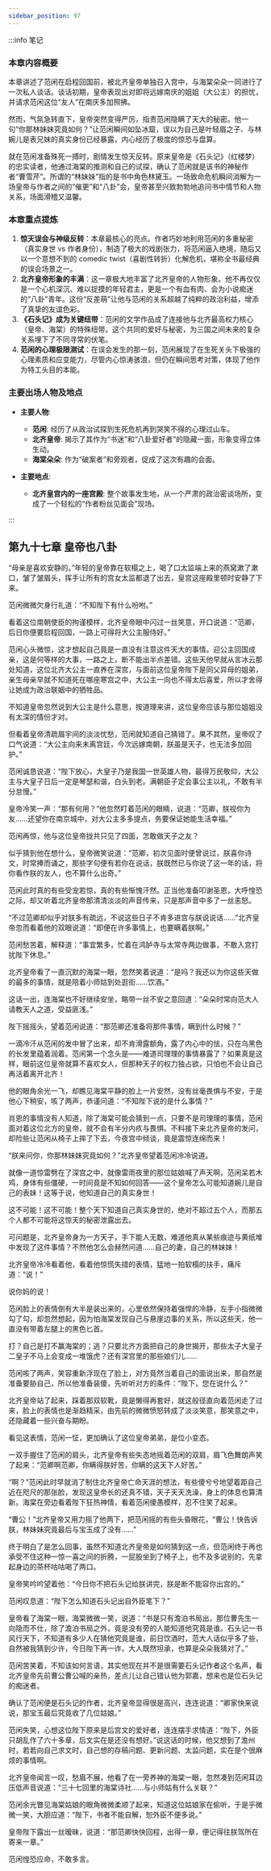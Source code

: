 ```yaml
---
sidebar_position: 97
---
```


:::info 笔记

### 本章内容概要

本章讲述了范闲在启程回国前，被北齐皇帝单独召入宫中，与海棠朵朵一同进行了一次私人谈话。谈话初期，皇帝表现出对即将远嫁南庆的姐姐（大公主）的担忧，并请求范闲这位“友人”在南庆多加照拂。

然而，气氛急转直下，皇帝突然变得严厉，指责范闲隐瞒了天大的秘密。他一句“你那林妹妹究竟如何？”让范闲瞬间如坠冰窟，误以为自己是叶轻眉之子、与林婉儿是表兄妹的真实身份已经暴露，内心经历了极度的惊恐与盘算。

就在范闲准备殊死一搏时，剧情发生惊天反转。原来皇帝是《石头记》（红楼梦）的忠实读者，他通过海棠的推测和自己的试探，确认了范闲就是该书的神秘作者“曹雪芹”。所谓的“林妹妹”指的是书中角色林黛玉。一场致命危机瞬间消解为一场皇帝与作者之间的“催更”和“八卦”会，皇帝甚至兴致勃勃地追问书中情节和人物关系，场面滑稽又温馨。

### 本章重点提炼

1.  **惊天误会与神级反转**：本章最核心的亮点。作者巧妙地利用范闲的多重秘密（真实身世 vs 作者身份），制造了极大的戏剧张力，将范闲逼入绝境，随后又以一个意想不到的 comedic twist（喜剧性转折）化解危机，堪称全书最经典的误会场景之一。
2.  **北齐皇帝形象的丰满**：这一章极大地丰富了北齐皇帝的人物形象。他不再仅仅是一个心机深沉、难以捉摸的年轻君主，更是一个有血有肉、会为小说痴迷的“八卦”青年。这份“反差萌”让他与范闲的关系超越了纯粹的政治利益，增添了真挚的友谊色彩。
3.  **《石头记》成为关键纽带**：范闲的文学作品成了连接他与北齐最高权力核心（皇帝、海棠）的特殊纽带。这个共同的爱好与秘密，为三国之间未来的复杂关系埋下了不同寻常的伏笔。
4.  **范闲的心理极限测试**：在误会发生的那一刻，范闲展现了在生死关头下极强的心理素质和应变能力，尽管内心惊涛骇浪，但仍在瞬间思考对策，体现了他作为特工头目的本能。

### 主要出场人物及地点

*   **主要人物**:
    *   **范闲**: 经历了从政治试探到生死危机再到哭笑不得的心理过山车。
    *   **北齐皇帝**: 揭示了其作为“书迷”和“八卦爱好者”的隐藏一面，形象变得立体生动。
    *   **海棠朵朵**: 作为“破案者”和旁观者，促成了这次有趣的会面。

*   **主要地点**:
    *   **北齐皇宫内的一座宫殿**: 整个故事发生地，从一个严肃的政治密谈场所，变成了一个轻松的“作者粉丝见面会”现场。

:::

## 第九十七章 **皇帝也八卦**

“母亲是喜欢安静的。”年轻的皇帝靠在软榻之上，喝了口太监端上来的燕窝漱了漱口，皱了皱眉头，挥手让所有的宫女太监都退了出去，皇宫这座殿里顿时安静了下来。

范闲微微欠身行礼道：“不知陛下有什么吩咐。”

看着这位南朝使臣的拘谨模样，北齐皇帝眼中闪过一丝笑意，开口说道：“范卿，后日你便要启程回国，一路上可得将大公主服侍好。”

范闲心头微惊，这才想起自己竟是一直没有注意这件天大的事情。迎公主回国成亲，这是何等样的大事，一路之上，断不能出半点差错。这些天他早就从言冰云那处知道，这位北齐大公主一直养在深宫，与面前这位皇帝陛下是同父异母的姐弟，亲生母亲早就不知道死在哪座寒宫之中，大公主一向也不得太后喜爱，所以才舍得让她成为政治联姻中的牺牲品。

不知道皇帝忽然说到大公主是什么意思，按道理来讲，这位皇帝应该与那位姐姐没有太深的情份才对。

但看着皇帝清疏眉宇间的淡淡忧愁，范闲就知道自己猜错了。果不其然，皇帝叹了口气说道：“大公主向来未离宫廷，今次远嫁南朝，朕虽是天子，也无法多加回护。”

范闲诚恳说道：“陛下放心，大皇子乃是我国一世英雄人物，最得万民敬仰，大公主与大皇子日后一定是琴瑟和谐，白头到老。满朝臣子定会事公主以礼，不敢有半分怠慢。”

皇帝冷笑一声：“那有何用？”他忽然盯着范闲的眼睛，说道：“范卿，朕视你为友……还望你在南京城中，对大公主多多提点，务要保证她能生活幸福。”

范闲再惊，他与这位皇帝拢共只见了四面，怎敢做天子之友？

似乎猜到他在想什么，皇帝微笑说道：“范卿，初次见面时便曾说过，朕喜你诗文，时常捧而诵之，那些字句便有若你在说话，朕既然已与你说了这一年的话，将你看作朕的友人，也不算什么出奇。”

范闲此时真的有些受宠若惊，真的有些惭愧汗然。正当他准备叩谢圣恩，大呼惶恐之际，却又听着北齐皇帝那清清淡淡的声音传来，只是那声音中多了一丝恚怒。

“不过范卿却似乎对朕多有疏远，不说这些日子不肯多进宫与朕说说话……”北齐皇帝忽而看着他的双眼说道：“即便在许多事情上，也要瞒着朕啊。”

范闲愁苦着，解释道：“事宜繁多，忙着在鸿胪寺与太常寺两边做事，不敢入宫打扰陛下休息。”

北齐皇帝看了一直沉默的海棠一眼，忽然笑着说道：“是吗？我还以为你这些天做的最多的事情，就是陪着小师姑到处逛街……饮酒。”

这话一出，连海棠也不好继续安坐，略带一丝不安之意回道：“朵朵时常向范大人请教天人之道，受益匪浅。”

陛下摇摇头，望着范闲说道：“那范卿还准备将那件事情，瞒到什么时候？”

一滴冷汗从范闲的发中冒了出来，却不肯滑露额角，露了内心中的怯，只在乌黑色的长发里蕴着润着。范闲第一个念头是——难道司理理的事情暴露了？如果真是这样，眼前这位皇帝就算不喜欢女人，但那种天子的权力独占欲，只怕也不会让自己再活着离开北齐！

他的眼角余光一飞，却瞧见海棠平静的脸上一片安然，没有丝毫畏惧与不安，于是他心下稍安，咳了两声，恭谨问道：“不知陛下说的是什么事情？”

肖恩的事情没有人知道，除了海棠可能会猜到一点，只要不是司理理的事情，范闲面对着这位北方的皇帝，就不会有半分内疚与畏惧。不料接下来北齐皇帝的发问，却险些让范闲从椅子上摔了下去，今夜宫中倾谈，竟是震惊连绵而来！

“朕来问你，你那林妹妹究竟如何？”北齐皇帝望着范闲冷冷说道。

就像一道惊雷劈在了深宫之中，就像雷雨夜里的那位姑娘喊了声天啊，范闲呆若木鸡，身体有些僵硬，一时间竟是不知如何回答——这个皇帝怎么可能知道婉儿是自己的表妹！这等于说，他知道自己的真实身世！

这不可能！这不可能！整个天下知道自己真实身世的，绝对不超过五个人，而那五个人都不可能将这惊天的秘密泄露出去。

可问题是，北齐皇帝身为一方天子，手下能人无数，难道他真从某些痕迹与黄纸堆中发现了这件事情？不然他怎么会赫然问道……自己的妻，自己的林妹妹！

北齐皇帝冷冷看着他，看着他惊慌失措的表情，猛地一拍软榻的扶手，痛斥道：“说！”

说你妈的说！

范闲脸上的表情倒有大半是装出来的，心里依然保持着强悍的冷静，左手小指微微勾了勾，却忽然想起，因为怕海棠发现自己与悬崖边事的关系，所以这些天，他一直没有带着左腿上的黑色匕首。

打？自己是打不赢海棠的；逃？只要北齐方面把自己的身世揭开，那些太子大皇子二皇子不马上会变成一堆饿虎？还有深宫里的那些娘们儿……

范闲咳了两声，笑容重新浮现在了脸上，对方竟然当着自己的面说出来，那自然是准备要胁自己，所以他准备装傻，先听听对方的条件：“陛下，您在说什么？”

北齐皇帝站了起来，踩着那双软靴，竟是懒得再套好，就这般径直向着范闲走了过来，脸上的表情也是渐趋精采，由先前的微微愤怒转成了淡淡笑意，那笑意之中，还隐藏着一些兴奋与期盼。

看见这表情，范闲一怔，更加确认了这位皇帝弟弟，是位小变态。

一双手握住了范闲的肩头，北齐皇帝有些失态地摇着范闲的双肩，眉飞色舞朗声笑了起来：“范卿啊范卿，你瞒得朕好苦，你瞒的这天下人好苦。”

“啊？”范闲此时早就消了制住北齐皇帝亡命天涯的想法，有些傻兮兮地望着距自己近在咫尺的那张脸，发现这皇帝长的还真不错，天子天天洗澡，身上的体息也算清新。海棠在旁边看着陛下狂热神情，看着范闲傻愚模样，忍不住笑了起来。

“曹公！”北齐皇帝又用力摇了他两下，把范闲摇的有些头昏眼花，“曹公！快告诉朕，林妹妹究竟最后与宝玉成了没有……”

终于明白了是怎么回事，虽然不知道北齐皇帝是如何猜到这一点，但范闲终于再也承受不住这种一惊一喜之间的折腾，一屁股坐到了椅子上，也不及多说别的，先拿起身边的茶杯咕咕喝了两口。

皇帝笑吟吟望着他：“今日你不把石头记给朕讲完，朕是断不能容你出宫的。”

范闲叹息道：“陛下怎么知道石头记出自外臣笔下？”

皇帝看了海棠一眼，海棠微微一笑，说道：“书是只有澹泊书局出，那位曹先生一向隐而不仕，除了澹泊书局之外，竟是没有旁的人能知道他究竟是谁。石头记一书风行天下，不知道有多少人在猜他究竟是谁，前日饮酒时，范大人话似乎多了些，自然被我猜到少许，今日陛下再一诈，大人既然坦承，也算是朵朵我猜对了。”

范闲苦笑着，不知该如何言语，其实他现在并不是很需要石头记作者这个名声，看北齐皇帝先前曹公曹公喊的亲热，差点儿让自己错认他为郭嘉，想来也是位石头记的痴迷者。

确认了范闲便是石头记的作者，北齐皇帝显得很是高兴，连连说道：“卿家快来说说，那宝玉最后究竟收了几位姑娘。”

范闲失笑，心想这位陛下原来是后宫文的爱好者，连连摆手求情道：“陛下，外臣只胡乱作了六十多章，后文实在是还没有想好。”说这话的时候，他又想到了澹州时，若若向自己求文时，自己想的存稿问题、更新问题、太监问题，实在是个很麻烦的事情啊。

北齐皇帝闻言一叹，愁眉不展，他看了在一旁养神的海棠一眼，忽然凑到范闲耳边压低声音说道：“三十七回里的海棠诗社……与小师姑有什么关联？”

范闲余光瞥见海棠姑娘的眼角微微柔顺了起来，知道这位姑娘家在偷听，于是乎微微一笑，大胆应道：“陛下，书者不能自解，恕外臣不便多说。”

皇帝陛下露出一丝暧昧，说道：“那范卿快快回程，出得一章，便记得往朕驾所在寄来一章。”

范闲惶恐应命，不敢多言。

